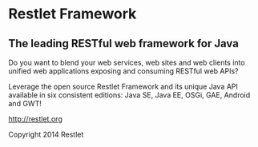 # Restlet Framework

## The leading RESTful web framework for Java

Do you want to blend your web services, web sites and web clients into unified web applications exposing and consuming RESTful web APIs?

Leverage the open source Restlet Framework and its unique Java API available in six consistent editions: Java SE, Java EE, OSGi, GAE, Android and GWT! 

http://restlet.org

Copyright 2014 Restlet
